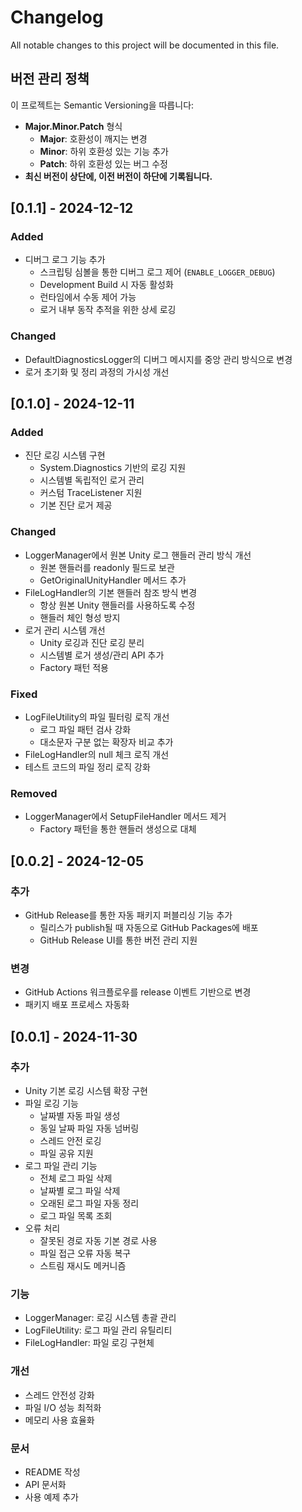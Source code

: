 # Changelog

All notable changes to this project will be documented in this file.

## 버전 관리 정책

이 프로젝트는 Semantic Versioning을 따릅니다:

- **Major.Minor.Patch** 형식
  - **Major**: 호환성이 깨지는 변경
  - **Minor**: 하위 호환성 있는 기능 추가
  - **Patch**: 하위 호환성 있는 버그 수정
- **최신 버전이 상단에, 이전 버전이 하단에 기록됩니다.**

## [0.1.1] - 2024-12-12

### Added

- 디버그 로그 기능 추가
  - 스크립팅 심볼을 통한 디버그 로그 제어 (`ENABLE_LOGGER_DEBUG`)
  - Development Build 시 자동 활성화
  - 런타임에서 수동 제어 가능
  - 로거 내부 동작 추적을 위한 상세 로깅

### Changed

- DefaultDiagnosticsLogger의 디버그 메시지를 중앙 관리 방식으로 변경
- 로거 초기화 및 정리 과정의 가시성 개선

## [0.1.0] - 2024-12-11

### Added

- 진단 로깅 시스템 구현
  - System.Diagnostics 기반의 로깅 지원
  - 시스템별 독립적인 로거 관리
  - 커스텀 TraceListener 지원
  - 기본 진단 로거 제공

### Changed

- LoggerManager에서 원본 Unity 로그 핸들러 관리 방식 개선
  - 원본 핸들러를 readonly 필드로 보관
  - GetOriginalUnityHandler 메서드 추가
- FileLogHandler의 기본 핸들러 참조 방식 변경
  - 항상 원본 Unity 핸들러를 사용하도록 수정
  - 핸들러 체인 형성 방지
- 로거 관리 시스템 개선
  - Unity 로깅과 진단 로깅 분리
  - 시스템별 로거 생성/관리 API 추가
  - Factory 패턴 적용

### Fixed

- LogFileUtility의 파일 필터링 로직 개선
  - 로그 파일 패턴 검사 강화
  - 대소문자 구분 없는 확장자 비교 추가
- FileLogHandler의 null 체크 로직 개선
- 테스트 코드의 파일 정리 로직 강화

### Removed

- LoggerManager에서 SetupFileHandler 메서드 제거
  - Factory 패턴을 통한 핸들러 생성으로 대체

## [0.0.2] - 2024-12-05

### 추가

- GitHub Release를 통한 자동 패키지 퍼블리싱 기능 추가
  - 릴리스가 publish될 때 자동으로 GitHub Packages에 배포
  - GitHub Release UI를 통한 버전 관리 지원

### 변경

- GitHub Actions 워크플로우를 release 이벤트 기반으로 변경
- 패키지 배포 프로세스 자동화

## [0.0.1] - 2024-11-30

### 추가

- Unity 기본 로깅 시스템 확장 구현
- 파일 로깅 기능
  - 날짜별 자동 파일 생성
  - 동일 날짜 파일 자동 넘버링
  - 스레드 안전 로깅
  - 파일 공유 지원
- 로그 파일 관리 기능
  - 전체 로그 파일 삭제
  - 날짜별 로그 파일 삭제
  - 오래된 로그 파일 자동 정리
  - 로그 파일 목록 조회
- 오류 처리
  - 잘못된 경로 자동 기본 경로 사용
  - 파일 접근 오류 자동 복구
  - 스트림 재시도 메커니즘

### 기능

- LoggerManager: 로깅 시스템 총괄 관리
- LogFileUtility: 로그 파일 관리 유틸리티
- FileLogHandler: 파일 로깅 구현체

### 개선

- 스레드 안전성 강화
- 파일 I/O 성능 최적화
- 메모리 사용 효율화

### 문서

- README 작성
- API 문서화
- 사용 예제 추가
